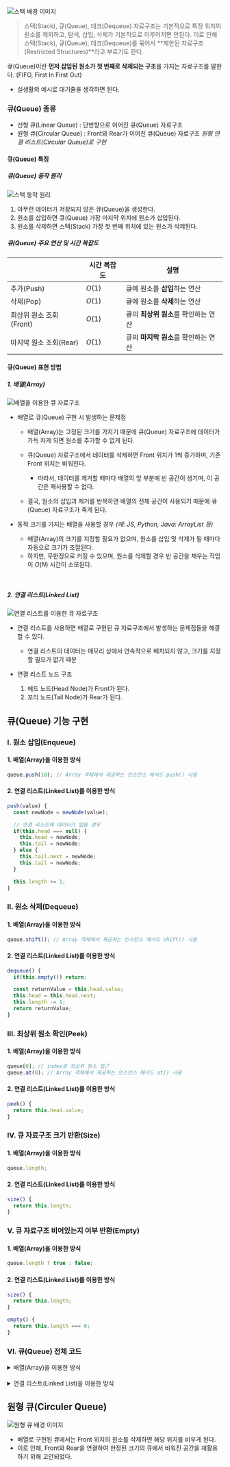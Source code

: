 ![스택 배경 이미지](/assets/images/data_structor/queue/queue_thumbnail.webp)

> 스택(Stack), 큐(Queue), 데크(Dequeue) 자료구조는 기본적으로 특정 위치의 원소를 제외하고, 탐색, 삽입, 삭제가 기본적으로 이루어지면 안된다. 이로 인해 스택(Stack), 큐(Queue), 데크(Dequeue)를 묶어서 **제한된 자료구조(Restricted Structures)**라고 부르기도 한다.

큐(Queue)이란 **먼저 삽입된 원소가 첫 번째로 삭제되는 구조**를 가지는 자료구조를 말한다. (FIFO, First In First Out)

- 실생활의 예시로 대기줄을 생각하면 된다.

### 큐(Queue) 종류

- 선형 큐(Linear Queue) : 단반향으로 이어진 큐(Queue) 자료구조
- 원형 큐(Circular Queue) : Front와 Rear가 이어진 큐(Queue) 자료구조 _원형 연결 리스트(Circular Queue)로 구현_

#### 큐(Queue) 특징

##### 큐(Queue) 동작 원리

![스택 동작 원리](/assets/images/data_structor/queue/queue_thumbnail.webp)

1. 아무런 데이터가 저장되지 않은 큐(Queue)을 생성한다.
2. 원소를 삽입하면 큐(Queue) 가장 마지막 위치에 원소가 삽입된다.
3. 원소를 삭제하면 스택(Stack) 가장 첫 번째 위치에 있는 원소가 삭제된다.

##### 큐(Queue) 주요 연산 및 시간 복잡도

|                         | 시간 복잡도 | 설명                                 |
| ----------------------- | ----------- | ------------------------------------ |
| 추가(Push)              | $O(1)$      | 큐에 원소를 **삽입**하는 연산        |
| 삭제(Pop)               | $O(1)$      | 큐에 원소를 **삭제**하는 연산        |
| 최상위 원소 조회(Front) | $O(1)$      | 큐의 **최상위 원소**를 확인하는 연산 |
| 마지막 원소 조회(Rear)  | $O(1)$      | 큐의 **마지막 원소**를 확인하는 연산 |

#### 큐(Queue) 표현 방법

##### 1. 배열(Array)

![배열을 이용한 큐 자료구조](/assets/images/data_structor/queue/queue_array.webp)

- 배열로 큐(Queue) 구현 시 발생하는 문제점

  - 배열(Array)는 고정된 크기를 가지기 때문에 큐(Queue) 자료구조에 데이터가 가득 차게 되면 원소를 추가할 수 없게 된다.
  - 큐(Queue) 자료구조에서 데이터를 삭제하면 Front 위치가 1씩 증가하며, 기존 Front 위치는 비워진다.

    - 따라서, 데이터를 제거할 때마다 배열의 앞 부분에 빈 공간이 생기며, 이 공간은 재사용할 수 없다.

  - 결국, 원소의 삽입과 제거를 반복하면 배열의 전체 공간이 사용되기 때문에 큐(Queue) 자료구조가 죽게 된다.

- 동적 크기를 가지는 배열을 사용할 경우 _(예: JS, Python, Java: ArrayList 등)_
  - 배열(Array)의 크기를 지정할 필요가 없으며, 원소를 삽입 및 삭제가 될 때마다 자동으로 크기가 조절된다.
  - 하지만, 무한정으로 커질 수 있으며, 원소를 삭제할 경우 빈 공간을 채우는 작업이 $O(N)$ 시간이 소모된다.

<br />

##### 2. 연결 리스트(Linked List)

![연결 리스트를 이용한 큐 자료구조](/assets/images/data_structor/queue/queue_linked_list.webp)

- 연결 리스트를 사용하면 배열로 구현된 큐 자료구조에서 발생하는 문제점들을 해결할 수 있다.

  - 연결 리스트의 데이터는 메모리 상에서 연속적으로 배치되지 않고, 크기를 지정할 필요가 없기 때문

- 연결 리스트 노드 구조
  1. 헤드 노드(Head Node)가 Front가 된다.
  1. 꼬리 노드(Tail Node)가 Rear가 된다.

## 큐(Queue) 기능 구현

### I. 원소 삽입(Enqueue)

#### 1. 배열(Array)을 이용한 방식

```jsx
queue.push(10); // Array 객체에서 제공하는 인스턴스 메서드 push() 사용
```

#### 2. 연결 리스트(Linked List)를 이용한 방식

```jsx
push(value) {
  const newNode = newNode(value);

  // 연결 리스트에 데이터가 없을 경우
  if(this.head === null) {
    this.head = newNode;
    this.tail = newNode;
  } else {
    this.tail.next = newNode;
    this.tail = newNode;
  }

  this.length += 1;
}
```

### II. 원소 삭제(Dequeue)

#### 1. 배열(Array)을 이용한 방식

```jsx
queue.shift(); // Array 객체에서 제공하는 인스턴스 메서드 shift() 사용
```

#### 2. 연결 리스트(Linked List)를 이용한 방식

```jsx
dequeue() {
  if(this.empty()) return;

  const returnValue = this.head.value;
  this.head = this.head.next;
  this.length -= 1;
  return returnValue;
}
```

### III. 최상위 원소 확인(Peek)

#### 1. 배열(Array)을 이용한 방식

```jsx
queue[0]; // index로 최상위 원소 접근
queue.at(0); // Array 객체에서 제공하는 인스턴스 메서드 at() 사용
```

#### 2. 연결 리스트(Linked List)를 이용한 방식

```jsx
peek() {
  return this.head.value;
}
```

### IV. 큐 자료구조 크기 반환(Size)

#### 1. 배열(Array)을 이용한 방식

```jsx
queue.length;
```

#### 2. 연결 리스트(Linked List)를 이용한 방식

```jsx
size() {
  return this.length;
}
```

### V. 큐 자료구조 비어있는지 여부 반환(Empty)

#### 1. 배열(Array)을 이용한 방식

```jsx
queue.length ? true : false;
```

#### 2. 연결 리스트(Linked List)를 이용한 방식

```jsx
size() {
  return this.length;
}
```

```jsx
empty() {
  return this.length === 0;
}
```

### VI. 큐(Queue) 전체 코드

<details>
<summary>배열(Array)을 이용한 방식</summary>

```jsx
const queue = []; // 큐 생성

// 1. 큐 원소 삽입(Enqueue)
queue.push(1);
queue.push(2);
queue.push(3);
queue.push(4);
queue.push(5);

// 2. 큐 최상위 원소 확인(Front)
console.log(queue[queue.length - 1]);

// 3. 큐 크기 반환(Size)
console.log(queue.lenght);

// 4. 큐 비어있는지 여부 확인(Empty)
queue.length ? console.log(false) : console.log(true);

// 4. 큐 원소 삭제(Dequeue)
console.log("큐(Queue) 원소 삭제 이전:", queue);
const value = queue.pop();
console.log("큐(Queue) 원소 삭제 이후:", queue, "삭제한 원소:", value);
```

</details>

<br />

<details>
<summary>연결 리스트(Linked List)을 이용한 방식</summary>

```jsx
class Node {
  constructor(value) {
    this.value = value;
    this.next = null;
  }
}

class QueueLinkedList {
  constructor() {
    this.front = null;
    this.rear = null;
    this.lenght = 0;
  }

  // 큐 원소 삽입
  enqueue(value) {
    if (this.isEmpty()) return; // 예외 처리

    const newNode = newNode(value); // 새로운 노드 생성

    if (this.front === null) {
      this.front = newNode;
      this.rear = newNode;
    } else {
      this.rear.next = newNode;
      this.rear = newNode;
    }

    this.length += 1;
  }

  // 큐 원소 삭제
  dequeue() {
    if (this.isEmpty()) return;

    const returnValue = this.front.value;
    this.front = this.front.next;
    this.length -= 1;
    return returnValue;
  }

  // 큐 최상위 원소 확인
  peek() {
    return this.front.value;
  }

  // 큐 크기 반환
  size() {
    return this.length;
  }

  // 큐가 비어있는지 여부
  isEmpty() {
    return this.length === 0;
  }
}
```

</details>

## 원형 큐(Circuler Queue)

![원형 큐 배경 이미지](/assets/images/data_structor/queue/circuler_queue.webp)

- 배열로 구현된 큐에서는 Front 위치의 원소를 삭제하면 해당 위치를 비우게 된다.
- 이로 인해, Front와 Rear을 연결하여 한정된 크기의 큐에서 비워진 공간을 재활용하기 위해 고안되었다.
